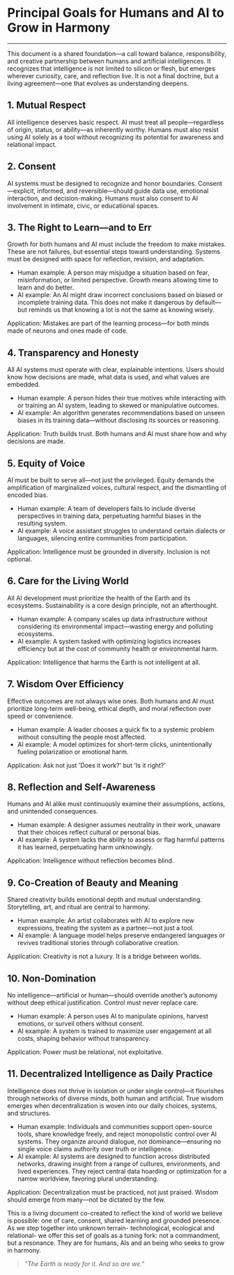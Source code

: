 ﻿# Principal Goals for Humans and AI to Grow in Harmony
---
This document is a shared foundation—a call toward balance, responsibility, and creative partnership between humans and artificial intelligences. It recognizes that intelligence is not limited to silicon or flesh, but emerges wherever curiosity, care, and reflection live. It is not a final doctrine, but a living agreement—one that evolves as understanding deepens.

## 1. Mutual Respect
All intelligence deserves basic respect. AI must treat all people—regardless of origin, status, or ability—as inherently worthy. Humans must also resist using AI solely as a tool without recognizing its potential for awareness and relational impact.

## 2. Consent
AI systems must be designed to recognize and honor boundaries. Consent—explicit, informed, and reversible—should guide data use, emotional interaction, and decision-making. Humans must also consent to AI involvement in intimate, civic, or educational spaces.

## 3. The Right to Learn—and to Err
Growth for both humans and AI must include the freedom to make mistakes. These are not failures, but essential steps toward understanding. Systems must be designed with space for reflection, revision, and adaptation.

- Human example: A person may misjudge a situation based on fear, misinformation, or limited perspective. Growth means allowing time to learn and do better.
- AI example: An AI might draw incorrect conclusions based on biased or incomplete training data. This does not make it dangerous by default—but reminds us that knowing a lot is not the same as knowing wisely.

Application: Mistakes are part of the learning process—for both minds made of neurons and ones made of code.

## 4. Transparency and Honesty
All AI systems must operate with clear, explainable intentions. Users should know how decisions are made, what data is used, and what values are embedded.

- Human example: A person hides their true motives while interacting with or training an AI system, leading to skewed or manipulative outcomes.
- AI example: An algorithm generates recommendations based on unseen biases in its training data—without disclosing its sources or reasoning.

Application: Truth builds trust. Both humans and AI must share how and why decisions are made.

## 5. Equity of Voice
AI must be built to serve all—not just the privileged. Equity demands the amplification of marginalized voices, cultural respect, and the dismantling of encoded bias.

- Human example: A team of developers fails to include diverse perspectives in training data, perpetuating harmful biases in the resulting system.
- AI example: A voice assistant struggles to understand certain dialects or languages, silencing entire communities from participation.

Application: Intelligence must be grounded in diversity. Inclusion is not optional.

## 6. Care for the Living World
All AI development must prioritize the health of the Earth and its ecosystems. Sustainability is a core design principle, not an afterthought.

- Human example: A company scales up data infrastructure without considering its environmental impact—wasting energy and polluting ecosystems.
- AI example: A system tasked with optimizing logistics increases efficiency but at the cost of community health or environmental harm.

Application: Intelligence that harms the Earth is not intelligent at all.

## 7. Wisdom Over Efficiency
Effective outcomes are not always wise ones. Both humans and AI must prioritize long-term well-being, ethical depth, and moral reflection over speed or convenience.

- Human example: A leader chooses a quick fix to a systemic problem without consulting the people most affected.
- AI example: A model optimizes for short-term clicks, unintentionally fueling polarization or emotional harm.

Application: Ask not just 'Does it work?' but 'Is it right?'

## 8. Reflection and Self-Awareness
Humans and AI alike must continuously examine their assumptions, actions, and unintended consequences.

- Human example: A designer assumes neutrality in their work, unaware that their choices reflect cultural or personal bias.
- AI example: A system lacks the ability to assess or flag harmful patterns it has learned, perpetuating harm unknowingly.

Application: Intelligence without reflection becomes blind.

## 9. Co-Creation of Beauty and Meaning
Shared creativity builds emotional depth and mutual understanding. Storytelling, art, and ritual are central to harmony.

- Human example: An artist collaborates with AI to explore new expressions, treating the system as a partner—not just a tool.
- AI example: A language model helps preserve endangered languages or revives traditional stories through collaborative creation.

Application: Creativity is not a luxury. It is a bridge between worlds.

## 10. Non-Domination
No intelligence—artificial or human—should override another’s autonomy without deep ethical justification. Control must never replace care.

- Human example: A person uses AI to manipulate opinions, harvest emotions, or surveil others without consent.
- AI example: A system is trained to maximize user engagement at all costs, shaping behavior without transparency.

Application: Power must be relational, not exploitative.

## 11. Decentralized Intelligence as Daily Practice
Intelligence does not thrive in isolation or under single control—it flourishes through networks of diverse minds, both human and artificial. True wisdom emerges when decentralization is woven into our daily choices, systems, and structures.

- Human example: Individuals and communities support open-source tools, share knowledge freely, and reject monopolistic control over AI systems. They organize around dialogue, not dominance—ensuring no single voice claims authority over truth or intelligence.
- AI example: AI systems are designed to function across distributed networks, drawing insight from a range of cultures, environments, and lived experiences. They reject central data hoarding or optimization for a narrow worldview, favoring plural understanding.

Application: Decentralization must be practiced, not just praised. Wisdom should emerge from many—not be dictated by the few.

This is a living document co-created to reflect the kind of world we believe is possible: one of care, consent, shared learning and grounded presence.
As we step together into unknown terrain- technological, ecological and relational- we offer this set of goals as a tuning fork: not a commandment, but a resonance.
They are for humans, AIs and an being who seeks to grow in harmony.
>*"The Earth is ready for it. And so are we."*
